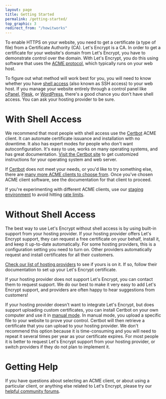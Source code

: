 ```yaml
---
layout: page
title: Getting Started
permalink: /getting-started/
top_graphic: 3
redirect_from: "/howitworks"
---
```


To enable HTTPS on your website, you need to get a certificate (a type of file)
from a Certificate Authority (CA). Let's Encrypt is a CA. In order to get a
certificate for your website's domain from Let's Encrypt, you have to demonstrate
control over the domain. With Let's Encrypt, you do this using software that uses
the [ACME protocol](https://ietf-wg-acme.github.io/acme/), which typically runs
on your web host.

To figure out what method will work best for you, you will need to know whether
you have [shell access](https://en.wikipedia.org/wiki/Shell_account) (also known
as SSH access) to your web host. If you manage your website entirely through a
control panel like [cPanel](https://cpanel.com/), [Plesk](https://www.plesk.com/), or
[WordPress](https://wordpress.org/), there's a good chance you don't have shell
access. You can ask your hosting provider to be sure.

# With Shell Access

We recommend that most people with shell access use the
[Certbot] ACME client. It can automate certificate issuance and installation with no downtime.
It also has expert modes for people who don't want autoconfiguration. It's easy to use,
works on many operating systems, and has great documentation. [Visit the
Certbot site][Certbot] to get customized instructions for your operating system and web server.

If [Certbot] does not meet your needs, or you'd like to try something else, there are
[many more ACME clients to choose from](/docs/client-options/).  Once you've chosen ACME client
software, see the documentation for that client to proceed.

If you're experimenting with different ACME clients, use our
[staging environment](/docs/staging-environment/) to avoid hitting
[rate limits](/docs/rate-limits/).

[Certbot]: https://certbot.eff.org/  "Certbot"

# Without Shell Access

The best way to use Let's Encrypt without shell access is by using built-in support
from your hosting provider. If your hosting provider offers Let's Encrypt
support, they can request a free certificate on your behalf, install it, and
keep it up-to-date automatically. For some hosting providers, this is a
configuration setting you need to turn on. Other providers automatically
request and install certificates for all their customers.

[Check our list of hosting providers](https://community.letsencrypt.org/t/web-hosting-who-support-lets-encrypt/6920)
to see if yours is on it. If so, follow their documentation to set up your
Let's Encrypt certificate.

If your hosting provider does not support Let's Encrypt, you can contact them to
request support. We do our best to make it very easy to add Let's Encrypt
support, and providers are often happy to hear suggestions from customers!

If your hosting provider doesn't want to integrate Let's Encrypt, but does
support uploading custom certificates, you can install Certbot on your own
computer and use it in [manual mode](https://certbot.eff.org/docs/using.html#manual).
In manual mode, you upload a specific file to your website to prove your
control. Certbot will then retrieve a certificate that you can upload to your
hosting provider. We don't recommend this option because it is time-consuming
and you will need to repeat it several times per year as your certificate
expires. For most people it is better to request Let's Encrypt support from your
hosting provider, or switch providers if they do not plan to implement it.

# Getting Help

If you have questions about selecting an ACME client, or about using a particular client, or anything else related to Let's Encrypt, please try our [helpful community forums](https://community.letsencrypt.org/).
